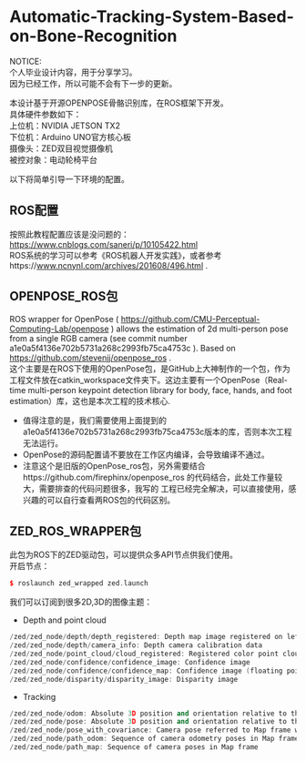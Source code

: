 Automatic-Tracking-System-Based-on-Bone-Recognition  
================

NOTICE:  
个人毕业设计内容，用于分享学习。  
因为已经工作，所以可能不会有下一步的更新。  


本设计基于开源OPENPOSE骨骼识别库，在ROS框架下开发。  
具体硬件参数如下：  
上位机：NVIDIA JETSON TX2  
下位机：Arduino UNO官方核心板  
摄像头：ZED双目视觉摄像机  
被控对象：电动轮椅平台

以下将简单引导一下环境的配置。

ROS配置
-----------------
按照此教程配置应该是没问题的：https://www.cnblogs.com/saneri/p/10105422.html  
ROS系统的学习可以参考《ROS机器人开发实践》，或者参考https://www.ncnynl.com/archives/201608/496.html .  

OPENPOSE_ROS包
-----------------
ROS wrapper for OpenPose ( https://github.com/CMU-Perceptual-Computing-Lab/openpose ) allows the estimation of 2d multi-person pose from a single RGB camera (see commit number a1e0a5f4136e702b5731a268c2993fb75ca4753c ). Based on https://github.com/stevenjj/openpose_ros .  
这个主要是在ROS下使用的OpenPose包，是GitHub上大神制作的一个包，作为工程文件放在catkin_workspace文件夹下。这边主要有一个OpenPose（Real-time multi-person keypoint detection library for body, face, hands, and foot estimation）库，这也是本次工程的技术核心.  
* 值得注意的是，我们需要使用上面提到的a1e0a5f4136e702b5731a268c2993fb75ca4753c版本的库，否则本次工程无法运行。
* OpenPose的源码配置请不要放在工作区内编译，会导致编译不通过。
* 注意这个是旧版的OpenPose_ros包，另外需要结合https://github.com/firephinx/openpose_ros 的代码结合，此处工作量较大，需要排查的代码问题很多，我写的   工程已经完全解决，可以直接使用，感兴趣的可以自行查看两ROS包的代码区别。  

ZED_ROS_WRAPPER包
------------------
此包为ROS下的ZED驱动包，可以提供众多API节点供我们使用。  
开启节点：  
```c++
$ roslaunch zed_wrapped zed.launch
```
我们可以订阅到很多2D,3D的图像主题：  
* Depth and point cloud  
```c++
/zed/zed_node/depth/depth_registered: Depth map image registered on left image (32-bit float in meters by default)
/zed/zed_node/depth/camera_info: Depth camera calibration data
/zed/zed_node/point_cloud/cloud_registered: Registered color point cloud
/zed/zed_node/confidence/confidence_image: Confidence image
/zed/zed_node/confidence/confidence_map: Confidence image (floating point values)
/zed/zed_node/disparity/disparity_image: Disparity image
```
* Tracking
```c++
/zed/zed_node/odom: Absolute 3D position and orientation relative to the Odometry frame (pure visual odometry for ZED, visual-inertial for ZED-M)
/zed/zed_node/pose: Absolute 3D position and orientation relative to the Map frame (Sensor Fusion algorithm + SLAM)
/zed/zed_node/pose_with_covariance: Camera pose referred to Map frame with covariance
/zed/zed_node/path_odom: Sequence of camera odometry poses in Map frame
/zed/zed_node/path_map: Sequence of camera poses in Map frame
```
